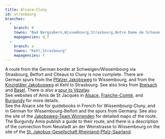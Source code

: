 ```yaml
---
title: Alsace-Cluny
id: strasbourg
branches:
  -
    branch: 0
    towns: "Bad Bergzabern,Wissembourg,Strasbourg,Notre Dame de Schauenberg,Belfort,Héricourt,Gy,Vougeot,Beaune,Cluny"
    mapagencies: d,f
  -
    branch: a
    towns: "Kehl,Strasbourg"
    mapagencies: f
---
```


A route from the German border at Schweigen/Wissembourg via Strasbourg, Belfort and Cîteaux to Cluny is now complete. There are German spurs from the [Pfälzer Jakobsweg][0] to Wissembourg, and from the [Kinzigtäler Jakobusweg][1] at Kehl to Strasbourg. See also links from [Breisach][2] and [Basel][3]. There is also a [spur to Vézelay][4].  
See websites of Amis de St Jacques in [Alsace][5], [Franche-Comté][6], and [Burgundy][7] for more details.  
See the Alsace site for guidebooks in French for Wissembourg-Cluny, and in German for Wissembourg-Belfort and the spurs from Germany. See also the site of the [Jakobsweg-Team Winnenden][8] for detailed maps of the route. The Burgundy Amis publish a guide to their route, and there is a description of the connection from Neustadt an der Weinstrasse to Wissembourg on the site of the [St. Jakobus-Gesellschaft Rheinland-Pfalz-Saarland][9].

[0]: pfalz.html
[1]: kinzig.html
[2]: breisgau.html
[3]: basel.html
[4]: gy.html
[5]: http://www.saint-jacques-alsace.org/chemin.htm
[6]: http://www.af-ccc.fr/chemin.html
[7]: http://www.st-jacques-bourgogne.org/c_parcours.htm
[8]: http://occa.de/
[9]: http://www.jakobusgesellschaft.eu/?page_id=234